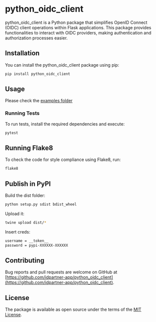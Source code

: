 # python_oidc_client

python_oidc_client is a Python package that simplifies OpenID Connect (OIDC) client operations within Flask applications. This package provides functionalities to interact with OIDC providers, making authentication and authorization processes easier.

## Installation

You can install the python_oidc_client package using pip:

```bash
pip install python_oidc_client
```

## Usage

Please check the [examples folder](./examples/)

### Running Tests

To run tests, install the required dependencies and execute:

```bash
pytest
```

## Running Flake8

To check the code for style compliance using Flake8, run:

```bash
flake8
```


## Publish in PyPI

Build the dist folder:
```bash
python setup.py sdist bdist_wheel
```
Upload it:
```bash
twine upload dist/*
```
Insert creds:
```bash
username = __token__
password = pypi-XXXXXX-XXXXXX
```

## Contributing

Bug reports and pull requests are welcome on GitHub at [https://github.com/idpartner-app/python_oidc_client](https://github.com/idpartner-app/python_oidc_client).

## License

The package is available as open source under the terms of the [MIT License](https://opensource.org/licenses/MIT).
```
